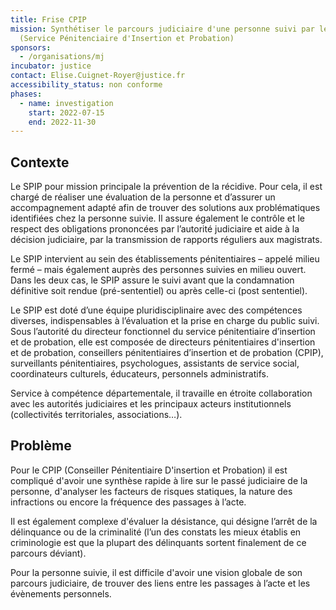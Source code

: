 ```yaml
---
title: Frise CPIP
mission: Synthétiser le parcours judiciaire d'une personne suivi par le SPIP
  (Service Pénitenciaire d'Insertion et Probation)
sponsors:
  - /organisations/mj
incubator: justice
contact: Elise.Cuignet-Royer@justice.fr
accessibility_status: non conforme
phases:
  - name: investigation
    start: 2022-07-15
    end: 2022-11-30
---
```

## Contexte

Le SPIP pour mission principale la prévention de la récidive. Pour cela, il est chargé de réaliser une évaluation de la personne et d’assurer un accompagnement adapté afin de trouver des solutions aux problématiques identifiées chez la personne suivie. Il assure également le contrôle et le respect des obligations prononcées par l’autorité judiciaire et aide à la décision judiciaire, par la transmission de rapports réguliers aux magistrats.

Le SPIP intervient au sein des établissements pénitentiaires – appelé milieu fermé – mais également auprès des personnes suivies en milieu ouvert. Dans les deux cas, le SPIP assure le suivi avant que la condamnation définitive soit rendue (pré-sententiel) ou après celle-ci (post sententiel).

Le SPIP est doté d’une équipe pluridisciplinaire avec des compétences diverses, indispensables à l’évaluation et la prise en charge du public suivi. Sous l’autorité du directeur fonctionnel du service pénitentiaire d’insertion et de probation, elle est composée de directeurs pénitentiaires d'insertion et de probation, conseillers pénitentiaires d’insertion et de probation (CPIP), surveillants pénitentiaires, psychologues, assistants de service social, coordinateurs culturels, éducateurs, personnels administratifs.

Service à compétence départementale, il travaille en étroite collaboration avec les autorités judiciaires et les principaux acteurs institutionnels (collectivités territoriales, associations…).

## Problème

Pour le CPIP (Conseiller Pénitentiaire D'insertion et Probation) il est compliqué d'avoir une synthèse rapide à lire sur le passé judiciaire de la personne, d'analyser les facteurs de risques statiques, la nature des infractions ou encore la fréquence des passages à l’acte.

Il est également complexe d'évaluer la désistance, qui désigne l’arrêt de la délinquance ou de la criminalité (l’un des constats les mieux établis en criminologie est que la plupart des délinquants sortent finalement de ce parcours déviant).

Pour la personne suivie, il est difficile d'avoir une vision globale de son parcours judiciaire, de trouver des liens entre les passages à l’acte et les évènements personnels.

